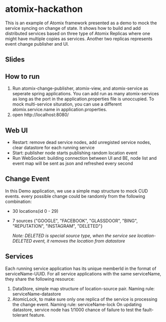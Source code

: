 # atomix-hackathon
This is an example of Atomix framework presented as a demo to mock the service syncing on change of state. It shows how to build and add distributed services based on three type of Atomix Replicas where one might have multiple copies as services. Another two replicas represents event change publisher and UI.

## Slides

## How to run
1. Run atomix-change-publisher, atomix-view, and atomix-service as seperate spring applications. You can add run as many atomix-services as long as the port in the application.properties file is unoccupied. To mock multi-service situration, you can use a different atomix.service.name in application.properties.
2. open http://localhost:8080/

## Web UI
- Restart: remove dead service nodes, add unregisted service nodes, clear datastore for each running service
- Start: publisher node starts publishing random location event
- Run WebSocket: building connection between UI and BE, node list and event map will be sent as json and refreshed every second

## Change Event
  In this Demo application, we use a simple map structure to mock CUD events.
  every possible change could be randomly from the following combination:  
  - 30 locations(id 0 - 29)
  - 7 sources {"GOOGLE", "FACEBOOK", "GLASSDOOR", "BING", "REPUTATION", "INSTAGRAM", "DELETED"}

     *Note: DELETED is special source type, when the service see location-DELETED event, it removes the location from datastore*
     
## Services
  Each running service application has its unique memberId in the format of serviceName-UUID. For all service applications with the same serviceName, they share the following resource:
  1. DataStore, simple map structure of location-source pair. Naming rule: serviceName-datastore
  2. AtomicLock, to make sure only one replica of the service is processing the change event. Naming rule: serviceName-lock
  On updating datastore, service node has 1/1000 chance of failure to test the fault-tolerant feature. 



